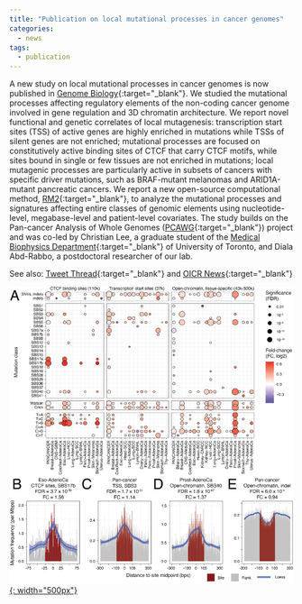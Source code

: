 ```yaml
---
title: "Publication on local mutational processes in cancer genomes"
categories:
  - news
tags:
  - publication
---
```


A new study on local mutational processes in cancer genomes is now published in [Genome Biology][GB_link]{:target="_blank"}. We studied the mutational processes affecting regulatory elements of the non-coding cancer genome involved in gene regulation and 3D chromatin architecture. We report novel functional and genetic correlates of local mutagenesis: transcription start sites (TSS) of active genes are highly enriched in mutations while TSSs of silent genes are not enriched; mutational processes are focused on constitutively active binding sites of CTCF that carry CTCF motifs, while sites bound in single or few tissues are not enriched in mutations; local mutagenic processes are particularly active in subsets of cancers with specific driver mutations, such as BRAF-mutant melanomas and ARID1A-mutant pancreatic cancers. We report a new open-source computational method, [RM2][RM2]{:target="_blank"}, to analyze the mutational processes and signatures affecting entire classes of genomic elements using nucleotide-level, megabase-level and patient-level covariates. The study builds on the Pan-cancer Analysis of Whole Genomes ([PCAWG][PCAWG]{:target="_blank"}) project and was co-led by Christian Lee, a graduate student of the [Medical Biophysics Department][MBP]{:target="_blank"} of University of Toronto, and Diala Abd-Rabbo, a postdoctoral researcher of our lab.

See also: [Tweet Thread][TweetThread]{:target="_blank"} and [OICR News][OICRnews]{:target="_blank"}

[![news_CA2M](/assets/images/news_RM2.png){: width="500px"}](/assets/images/news_RM2.png)



[GB_link]: https://genomebiology.biomedcentral.com/articles/10.1186/s13059-021-02318-x
[PCAWG]: https://nature.com/articles/s41586-020-1969-6
[MBP]: https://medbio.utoronto.ca/medical-biophysics
[RM2]: https://github.com/reimandlab/RM2
[OICRnews]: https://news.oicr.on.ca/2021/06/unravelling-the-secrets-of-the-non-coding-cancer-genome/
[TweetThread]: https://twitter.com/reimand/status/1391779795751653382